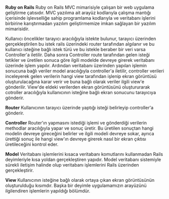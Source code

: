 
**Ruby on Rails**
Ruby on Rails MVC mimarisiyle çalışan bir web uygulama geliştirme çatısıdır. MVC yazılıma ait arayüz kodlarıyla çalışma mantığı içerisinde işlevselliğe sahip programlama kodlarıyla ve veritabanı işlerini birbirine karıştırmadan yazılım geliştirmemize imkan sağlayan bir yazılım mimarisidir.

Kullanıcı öncelikler tarayıcı aracılığıyla istekte bulunur, tarayıcı üzerinden gerçekleştirilen bu istek rails üzerindeki router tarafından algılanır ve bu kullanıcı isteğine bağlı istek türü ve bu istekle beraber bir veri varsa Controller'a iletilir. Daha sonra  Controller route tarafından gelen isteği tetikler ve üretilen sonuca göre ilgili modelde devreye girerek veritabanı üzerinde işlem yapılır. Ardından veritabanı üzerinden yapılan işlemin sonucuna bağlı veriler model aracılığıyla controller'a iletilir, controller verileri inceleyerek gelen verilerin hangi view tarafından işlenip ekran görüntüsü oluşturulacağına karar verir ve buna bağlı olarak veriler ilgili view'e gönderilir. View'de eldeki verilerden ekran görüntüsünü oluştururarak cotroller aracılığıyla kullanıcının isteğine bağlı ekran sonucunu tarayıcıya gönderir.

**Router**
Kullanıcının tarayıcı üzerinde yaptığı isteği belirleyip controller'a gönderir.

**Controller**
Router'ın yapmasını istediği işlemi ve gönderdiği verilerin methodlar aracılığıyla yapar ve sonuç üretir. Bu üretilen sonuçtan hangi modelin devreye gireceğini belirler ve ilgili modeli devreye sokar, ayrıca ürettiği sonuç ile hangi view'ın devreye girerek nasıl bir ekran çıktısı üretileceğini kontrol eder.

**Model**
Veritabanı işlemlerini kısaca veritabanı komutlarını kullanmadan Rails deyimleriyle kısa yoldan gerçekleştiren yapıdır. Model veritabanı sistemiyle sürekli iletişim halinde olup veritabanı işlemlerini Rails üzerinden gerçekleştirir.

**View**
Kullanıcının isteğine bağlı olarak ortaya çıkan ekran görüntüsünün oluşturulduğu kısımdır. Başka bir deyimle uygulamamızın arayüzünü ilgilendiren işlemlerin yapıldığı bölümdür.

<!--stackedit_data:
eyJoaXN0b3J5IjpbLTUxMTU4MTM3M119
-->